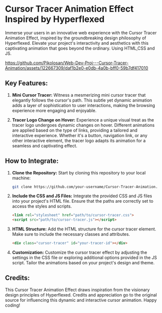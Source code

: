 # Cursor Tracer Animation Effect Inspired by Hyperflexed

Immerse your users in an innovative web experience with the Cursor Tracer Animation Effect, inspired by the groundbreaking design philosophy of Hyperflexed. Elevate your project's interactivity and aesthetics with this captivating animation that goes beyond the ordinary.
Using HTML,CSS and JS.

https://github.com/Pikolosan/Web-Dev-Proj---Cursor-Tracer-Animation/assets/122667309/daf1b2e0-e0db-4a0b-bff0-59b7df417010


## Key Features:

1. **Mini Cursor Tracer:**
   Witness a mesmerizing mini cursor tracer that elegantly follows the cursor's path. This subtle yet dynamic animation adds a layer of sophistication to user interactions, making the browsing experience more engaging and enjoyable.

2. **Tracer Logo Change on Hover:**
   Experience a unique visual treat as the tracer logo undergoes dynamic changes on hover. Different animations are applied based on the type of links, providing a tailored and interactive experience. Whether it's a button, navigation link, or any other interactive element, the tracer logo adapts its animation for a seamless and captivating effect.

## How to Integrate:

1. **Clone the Repository:**
   Start by cloning this repository to your local machine:

   ```bash
   git clone https://github.com/your-username/Cursor-Tracer-Animation.git
   ```

2. **Include the CSS and JS Files:**
   Integrate the provided CSS and JS files into your project's HTML file. Ensure that the paths are correctly set to access the styles and scripts.

   ```html
   <link rel="stylesheet" href="path/to/cursor-tracer.css">
   <script src="path/to/cursor-tracer.js"></script>
   ```

3. **HTML Structure:**
   Add the HTML structure for the cursor tracer element. Make sure to include the necessary classes and attributes.

   ```html
   <div class="cursor-tracer" id="your-tracer-id"></div>
   ```

4. **Customization:**
   Customize the cursor tracer effect by adjusting the settings in the CSS file or exploring additional options provided in the JS script. Tailor the animations based on your project's design and theme.

## Credits:

This Cursor Tracer Animation Effect draws inspiration from the visionary design principles of Hyperflexed. Credits and appreciation go to the original source for influencing this dynamic and interactive cursor animation.
Happy coding!
